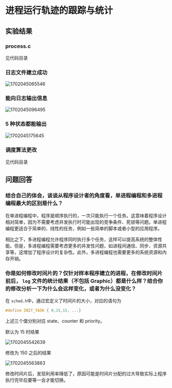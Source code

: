 # 进程运行轨迹的跟踪与统计

## 实验结果

### process.c

见代码目录

### 日志文件建立成功

![1702045065546](images/1702045065546.png)

### 能向日志输出信息

![1702045096495](images/1702045096495.png)

### 5 种状态都能输出

![1702045175645](images/1702045175645.png)

### 调度算法更改

见代码目录

## 问题回答

### 结合自己的体会，谈谈从程序设计者的角度看，单进程编程和多进程编程最大的区别是什么？

在单进程编程中，程序是顺序执行的，一次只能执行一个任务。这意味着程序设计相对简单，因为不需要考虑并发执行时可能出现的竞争条件、死锁等问题。单进程编程更适合于简单的、线性的任务，例如一些简单的脚本或者小型的应用程序。

相比之下，多进程编程允许程序同时执行多个任务，这样可以提高系统的整体性能。但是，多进程编程需要考虑更多的并发性问题，如进程间通信、同步、资源共享等，这增加了程序设计的复杂性。此外，多进程编程也需要更多的系统资源和内存开销。

### 你是如何修改时间片的？仅针对样本程序建立的进程，在修改时间片前后， `log` 文件的统计结果（不包括 Graphic）都是什么样？结合你的修改分析一下为什么会这样变化，或者为什么没变化？

在 `sched.h`中，通过宏定义了时间片的大小，对应的语句为

```cpp
#define INIT_TASK { 0,15,15, ...}
```

上述三个值分别对应 state、counter 和 priority。

默认为 15 时结果

![1702045542639](images/1702045542639.png)

修改为 150 之后的结果

![1702045563863](images/1702045563863.png)

修改时间片后，发现利用率降低了，原因可能是时间片分配的过大导致实际上程序执行完毕后要等一会才能切换。

